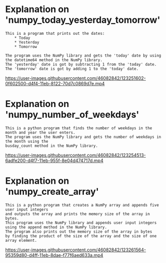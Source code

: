 # Explanation on 'numpy_today_yesterday_tomorrow'
    This is a program that prints out the dates:
        * Today
        * Yesterday
        * Tomorrow
    
    The program uses the NumPy library and gets the 'today' date by using 
    the datetime64 method in the NumPy library.
    The 'yesterday' date is got by subtracting 1 from the 'today' date.
    The 'tomorrow' date is got by adding 1 to the 'today' date.
    
   https://user-images.githubusercontent.com/46082842/123251602-0f602500-d4f4-11eb-8122-70d7c0869d7e.mp4

# Explanation on 'numpy_number_of_weekdays'
    This is a python program that finds the number of weekdays in the month and year the user enters.
    The program uses the NumPy library and gets the number of weekdays in the month using the 
    busday_count method in the NumPy library.
    
   https://user-images.githubusercontent.com/46082842/123254513-6adfe200-d4f7-11eb-955f-8e04d474717d.mp4

# Explanation on 'numpy_create_array'
    This is a python program that creates a NumPy array and appends five user input integers
    and outputs the array and prints the memory size of the array in bytes. 
    This program uses the NumPy library and appends user input integers using the append method in the NumPy library.
    The program also prints out the memory size of the array in bytes 
    by finding the product of the size of the array and the size of one array element.

   https://user-images.githubusercontent.com/46082842/123261564-95359d80-d4ff-11eb-8dae-f77f6aed633a.mp4


    



    
     

